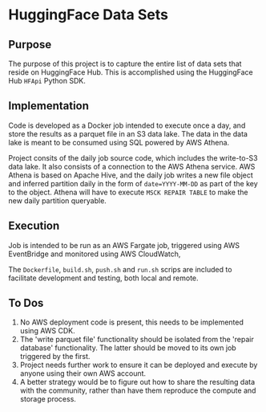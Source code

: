 # HuggingFace Data Sets

## Purpose
The purpose of this project is to capture the entire list of data sets that reside on HuggingFace Hub. This is accomplished using the HuggingFace Hub `HFApi` Python SDK. 

## Implementation
Code is developed as a Docker job intended to execute once a day, and store the results as a parquet file in an S3 data lake. The data in the data lake is meant to be consumed using SQL powered by AWS Athena.

Project consits of the daily job source code, which includes the write-to-S3 data lake. It also consists of a connection to the AWS Athena service. AWS Athena is based on Apache Hive, and the daily job writes a new file object and inferred partition daily in the form of `date=YYYY-MM-DD` as part of the key to the object. Athena will have to execute `MSCK REPAIR TABLE` to make the new daily partition queryable.

## Execution
Job is intended to be run as an AWS Fargate job, triggered using AWS EventBridge and monitored using AWS CloudWatch,

The `Dockerfile`, `build.sh`, `push.sh` and `run.sh` scrips are included to facilitate development and testing, both local and remote.

## To Dos
1. No AWS deployment code is present, this needs to be implemented using AWS CDK.
2. The 'write parquet file' functionality should be isolated from the 'repair database' functionality. The latter should be moved to its own job triggered by the first.
3. Project needs further work to ensure it can be deployed and execute by anyone using their own AWS account.
4. A better strategy would be to figure out how to share the resulting data with the community, rather than have them reproduce the compute and storage process.